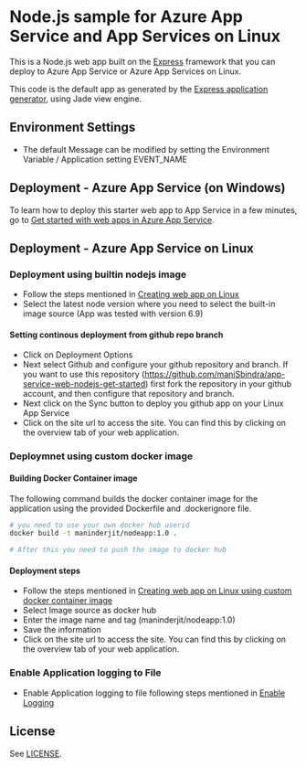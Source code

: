 # Node.js sample for Azure App Service and App Services on Linux

This is a Node.js web app built on the [Express](http://expressjs.com/) framework that you can deploy 
to Azure App Service or Azure App Services on Linux. 

This code is the default app as generated by the 
[Express application generator](https://www.npmjs.com/package/express-generator), using Jade view engine.

## Environment Settings
* The default Message can be modified by setting the Environment Variable / Application setting EVENT_NAME

## Deployment - Azure App Service (on Windows)
To learn how to deploy this starter web app to App Service in a few minutes, go to 
[Get started with web apps in Azure App Service](https://azure.microsoft.com/en-us/documentation/articles/app-service-web-get-started/). 

## Deployment - Azure App Service on Linux
### Deployment using builtin nodejs image
* Follow the steps mentioned in [Creating web app on Linux](https://docs.microsoft.com/en-us/azure/app-service-web/app-service-linux-how-to-create-web-app)
* Select the latest node version where you need to select the built-in image source (App was tested with version 6.9)

#### Setting continous deployment from github repo branch
* Click on Deployment Options
* Next select Github and configure your github repository and branch. If you want to use this repository (https://github.com/maniSbindra/app-service-web-nodejs-get-started) first fork the repository in your github account, and then configure that repository and branch.
* Next click on the Sync button to deploy you github app on your Linux App Service
* Click on the site url to access the site. You can find this by clicking on the overview tab of your web application.


### Deploymnet using custom docker image
#### Building Docker Container image
  The following command builds the docker container image for the application using the provided Dockerfile and .dockerignore file.
  ```sh
  # you need to use your own docker hub userid
  docker build -t maninderjit/nodeapp:1.0 .

  # After this you need to push the image to docker hub
  ```

#### Deployment steps
* Follow the steps mentioned in [Creating web app on Linux using custom docker container image](https://docs.microsoft.com/en-us/azure/app-service-web/app-service-linux-using-custom-docker-image)
* Select Image source as docker hub
* Enter the image name and tag (maninderjit/nodeapp:1.0)
* Save the information
* Click on the site url to access the site. You can find this by clicking on the overview tab of your web application.

### Enable Application logging to File
* Enable Application logging to file following steps mentioned in [Enable Logging](https://docs.microsoft.com/en-us/azure/app-service-web/app-service-linux-intro)
## License

See [LICENSE](LICENSE).
